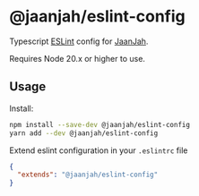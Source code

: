 # @jaanjah/eslint-config

Typescript [ESLint](https://eslint.org/) config for [JaanJah](https://github.com/JaanJah/).

Requires Node 20.x or higher to use.

## Usage

Install:
```sh
npm install --save-dev @jaanjah/eslint-config
yarn add --dev @jaanjah/eslint-config
```

Extend eslint configuration in your `.eslintrc` file
```json
{
  "extends": "@jaanjah/eslint-config"
}
```